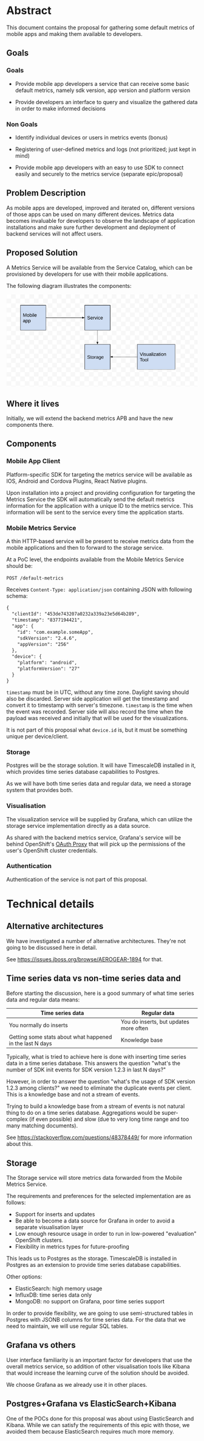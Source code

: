 # Abstract

This document contains the proposal for gathering some default metrics of mobile apps and making them available to developers.

## Goals

### Goals

- Provide mobile app developers a service that can receive some basic default metrics, namely sdk version, app version and platform version

- Provide developers an interface to query and visualize the gathered data in order to make informed decisions

### Non Goals

- Identify individual devices or users in metrics events (bonus)

- Registering of user-defined metrics and logs (not prioritized; just kept in mind)

- Provide mobile app developers with an easy to use SDK to connect easily and securely to the metrics service (separate epic/proposal)

## Problem Description

As mobile apps are developed, improved and iterated on, different versions of those apps can be used on many different devices. 
Metrics data becomes invaluable for developers to observe the landscape of application installations and make sure further 
development and deployment of backend services will not affect users.

## Proposed Solution

A Metrics Service will be available from the Service Catalog, which can be provisioned by developers for use with their mobile applications.

The following diagram illustrates the components:

![service diagram](./default-mobile-metrics-system-landscape.png)


## Where it lives

Initially, we will extend the backend metrics APB and have the new components there. 

## Components

### Mobile App Client

Platform-specific SDK for targeting the metrics service will be available as IOS, Android and Cordova Plugins, React Native plugins.

Upon installation into a project and providing configuration for targeting the Metrics Service the SDK will automatically 
send the default metrics information for the application with a unique ID to the metrics service.
This information will be sent to the service every time the application starts.  

### Mobile Metrics Service

A thin HTTP-based service will be present to receive metrics data from the mobile applications and then to forward to the storage service.

At a PoC level, the endpoints available from the Mobile Metrics Service should be:

`POST /default-metrics`

Receives `Content-Type: application/json` containing JSON with following schema:
```
{
  "clientId": "453de743207a0232a339a23e5d64b289",
  "timestamp": "8377194421",
  "app": {
    "id": "com.example.someApp",
    "sdkVersion": "2.4.6",
    "appVersion": "256"
  },
  "device": {
    "platform": "android",
    "platformVersion": "27"
  }
}
```

`timestamp` must be in UTC, without any time zone. Daylight saving should also be discarded. Server side application will get the timestamp and convert it to timestamp with server's timezone.
`timestamp` is the time when the event was recorded. Server side will also record the time when the payload was received and initially that will be used for the visualizations.


It is not part of this proposal what `device.id` is, but it must be something unique per device/client.

### Storage

Postgres will be the storage solution. It will have TimescaleDB installed in it, which provides time series database capabilities to Postgres.

As we will have both time series data and regular data, we need a storage system that provides both.

### Visualisation

The visualization service will be supplied by Grafana, which can utilize the storage service implementation directly as a data source.

As shared with the backend metrics service, Grafana's service will be behind OpenShift's [OAuth Proxy](https://github.com/openshift/oauth-proxy) 
that will pick up the permissions of the user's OpenShift cluster credentials.

### Authentication

Authentication of the service is not part of this proposal.

# Technical details

## Alternative architectures

We have investigated a number of alternative architectures. They're not going to be discussed here in detail. 

See <https://issues.jboss.org/browse/AEROGEAR-1894> for that. 

## Time series data vs non-time series data and 

Before starting the discussion, here is a good summary of what time series data and regular data means:

| Time series data                                          | Regular data                           |
|-----------------------------------------------------------|----------------------------------------|
| You normally do inserts                                   | You do inserts, but updates more often |
| Getting some stats about what happened in the last N days | Knowledge base                         |

Typically, what is tried to achieve here is done with inserting time series data in a time series database.
This answers the question "what's the number of SDK init events for SDK version 1.2.3 in last N days?"

However, in order to answer the question "what's the usage of SDK version 1.2.3 among clients?" we need to eliminate the duplicate events per client.
This is a knowledge base and not a stream of events.

Trying to build a knowledge base from a stream of events is not natural thing to do on a time series database. Aggregations would be super-complex 
(if even possible) and slow (due to very long time range and too many matching documents).

See <https://stackoverflow.com/questions/48378449/> for more information about this.

## Storage

The Storage service will store metrics data forwarded from the Mobile Metrics Service.

The requirements and preferences for the selected implementation are as follows:

- Support for inserts and updates
- Be able to become a data source for Grafana in order to avoid a separate visualisation layer
- Low enough resource usage in order to run in low-powered "evaluation" OpenShift clusters.
- Flexibility in metrics types for future-proofing

This leads us to Postgres as the storage. TimescaleDB is installed in Postgres as an extension to provide time series database capabilities.

Other options:
- ElasticSearch: high memory usage
- InfluxDB: time series data only
- MongoDB: no support on Grafana, poor time series support


In order to provide flexibility, we are going to use semi-structured tables in Postgres with JSONB columns for time series data.
For the data that we need to maintain, we will use regular SQL tables.

## Grafana vs others

User interface familiarity is an important factor for developers that use the overall metrics service, so addition of other visualisation 
tools like Kibana that would increase the learning curve of the solution should be avoided.

We choose Grafana as we already use it in other places.


## Postgres+Grafana vs ElasticSearch+Kibana

One of the POCs done for this proposal was about using ElasticSearch and Kibana. While we can satisfy the requirements of this epic with those, we avoided them because
 ElasticSearch requires much more memory.
